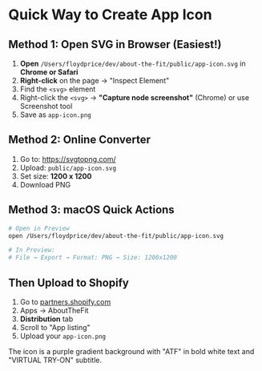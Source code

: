 # Quick Way to Create App Icon

## Method 1: Open SVG in Browser (Easiest!)

1. **Open** `/Users/floydprice/dev/about-the-fit/public/app-icon.svg` in **Chrome or Safari**
2. **Right-click** on the page → "Inspect Element"
3. Find the `<svg>` element
4. Right-click the `<svg>` → **"Capture node screenshot"** (Chrome) or use Screenshot tool
5. Save as `app-icon.png`

## Method 2: Online Converter

1. Go to: https://svgtopng.com/
2. Upload: `public/app-icon.svg`
3. Set size: **1200 x 1200**
4. Download PNG

## Method 3: macOS Quick Actions

```bash
# Open in Preview
open /Users/floydprice/dev/about-the-fit/public/app-icon.svg

# In Preview:
# File → Export → Format: PNG → Size: 1200x1200
```

## Then Upload to Shopify

1. Go to [partners.shopify.com](https://partners.shopify.com)
2. Apps → AboutTheFit
3. **Distribution** tab
4. Scroll to "App listing"
5. Upload your `app-icon.png`

The icon is a purple gradient background with "ATF" in bold white text and "VIRTUAL TRY-ON" subtitle.

